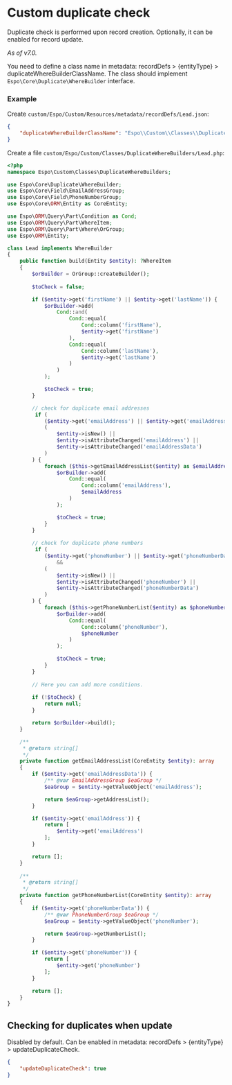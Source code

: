 # Custom duplicate check

Duplicate check is performed upon record creation. Optionally, it can be enabled for record update.

*As of v7.0.*

You need to define a class name in metadata: recordDefs > {entityType} > duplicateWhereBuilderClassName. The class should implement `Espo\Core\Duplicate\WhereBuilder` interface.

### Example

Create `custom/Espo/Custom/Resources/metadata/recordDefs/Lead.json`:

```json
{
    "duplicateWhereBuilderClassName": "Espo\\Custom\\Classes\\DuplicateWhereBuilders\\Lead"
}
```

Create a file `custom/Espo/Custom/Classes/DuplicateWhereBuilders/Lead.php`:

```php
<?php
namespace Espo\Custom\Classes\DuplicateWhereBuilders;

use Espo\Core\Duplicate\WhereBuilder;
use Espo\Core\Field\EmailAddressGroup;
use Espo\Core\Field\PhoneNumberGroup;
use Espo\Core\ORM\Entity as CoreEntity;

use Espo\ORM\Query\Part\Condition as Cond;
use Espo\ORM\Query\Part\WhereItem;
use Espo\ORM\Query\Part\Where\OrGroup;
use Espo\ORM\Entity;

class Lead implements WhereBuilder
{
    public function build(Entity $entity): ?WhereItem
    {
        $orBuilder = OrGroup::createBuilder();
        
        $toCheck = false;

        if ($entity->get('firstName') || $entity->get('lastName')) {
            $orBuilder->add(
                Cond::and(
                    Cond::equal(
                        Cond::column('firstName'),
                        $entity->get('firstName')
                    ),
                    Cond::equal(
                        Cond::column('lastName'),
                        $entity->get('lastName')
                    )
                )
            );

            $toCheck = true;
        }

        // check for duplicate email addresses
         if (
            ($entity->get('emailAddress') || $entity->get('emailAddressData')) &&
            (
                $entity->isNew() ||
                $entity->isAttributeChanged('emailAddress') ||
                $entity->isAttributeChanged('emailAddressData')
            )
        ) {
            foreach ($this->getEmailAddressList($entity) as $emailAddress) {
                $orBuilder->add(
                    Cond::equal(
                        Cond::column('emailAddress'),
                        $emailAddress
                    )
                );

                $toCheck = true;
            }
        }
        
        // check for duplicate phone numbers
         if (
            ($entity->get('phoneNumber') || $entity->get('phoneNumberData')) 
                &&
            (
                $entity->isNew() ||
                $entity->isAttributeChanged('phoneNumber') ||
                $entity->isAttributeChanged('phoneNumberData')
            )
        ) {
            foreach ($this->getPhoneNumberList($entity) as $phoneNumber) {
                $orBuilder->add(
                    Cond::equal(
                        Cond::column('phoneNumber'),
                        $phoneNumber
                    )
                );

                $toCheck = true;
            }
        }
        
        // Here you can add more conditions.
        
        if (!$toCheck) {
            return null;
        }

        return $orBuilder->build();
    }

    /**
     * @return string[]
     */
    private function getEmailAddressList(CoreEntity $entity): array
    {
        if ($entity->get('emailAddressData')) {
            /** @var EmailAddressGroup $eaGroup */
            $eaGroup = $entity->getValueObject('emailAddress');

            return $eaGroup->getAddressList();
        }

        if ($entity->get('emailAddress')) {
            return [
                $entity->get('emailAddress')
            ];
        }

        return [];
    }
    
    /**
     * @return string[]
     */
    private function getPhoneNumberList(CoreEntity $entity): array
    {
        if ($entity->get('phoneNumberData')) {
            /** @var PhoneNumberGroup $eaGroup */
            $eaGroup = $entity->getValueObject('phoneNumber');

            return $eaGroup->getNumberList();
        }

        if ($entity->get('phoneNumber')) {
            return [
                $entity->get('phoneNumber')
            ];
        }

        return [];
    }
}
```

## Checking for duplicates when update

Disabled by default. Can be enabled in metadata: recordDefs > {entityType} > updateDuplicateCheck.

```json
{
    "updateDuplicateCheck": true
}
```
